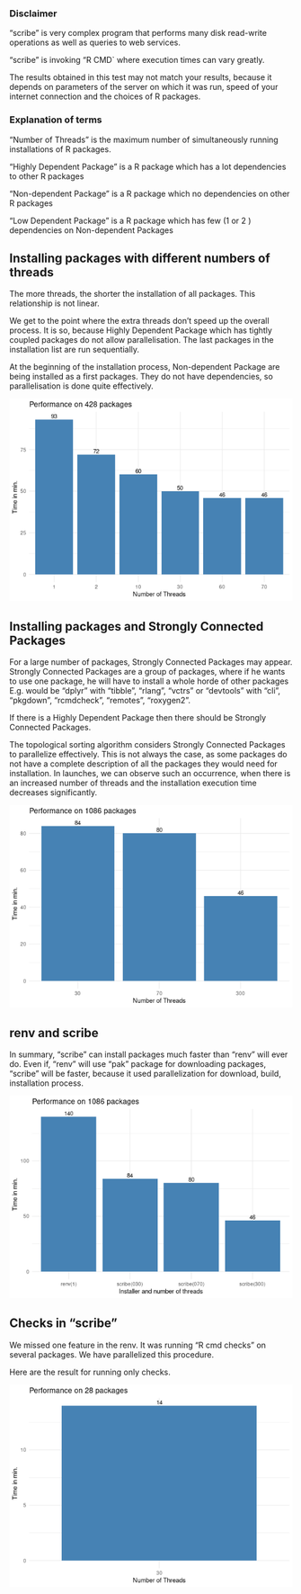 ### Disclaimer

“scribe” is very complex program that performs many disk read-write
operations as well as queries to web services.

“scribe” is invoking “R CMD\` where execution times can vary greatly.

The results obtained in this test may not match your results, because it
depends on parameters of the server on which it was run, speed of your
internet connection and the choices of R packages.

### Explanation of terms

“Number of Threads” is the maximum number of simultaneously running
installations of R packages.

“Highly Dependent Package” is a R package which has a lot dependencies
to other R packages

“Non-dependent Package” is a R package which no dependencies on other R
packages

“Low Dependent Package” is a R package which has few (1 or 2 )
dependencies on Non-dependent Packages

## Installing packages with different numbers of threads

The more threads, the shorter the installation of all packages. This
relationship is not linear.

We get to the point where the extra threads don’t speed up the overall
process. It is so, because Highly Dependent Package which has tightly
coupled packages do not allow parallelisation. The last packages in the
installation list are run sequentially.

At the beginning of the installation process, Non-dependent Package are
being installed as a first packages. They do not have dependencies, so
parallelisation is done quite effectively.

![](benchmark_files/figure-markdown_github/unnamed-chunk-2-1.png)

## Installing packages and Strongly Connected Packages

For a large number of packages, Strongly Connected Packages may appear.
Strongly Connected Packages are a group of packages, where if he wants
to use one package, he will have to install a whole horde of other
packages E.g. would be “dplyr” with “tibble”, “rlang”, “vctrs” or
“devtools” with “cli”, “pkgdown”, “rcmdcheck”, “remotes”, “roxygen2”.

If there is a Highly Dependent Package then there should be Strongly
Connected Packages.

The topological sorting algorithm considers Strongly Connected Packages
to parallelize effectively. This is not always the case, as some
packages do not have a complete description of all the packages they
would need for installation. In launches, we can observe such an
occurrence, when there is an increased number of threads and the
installation execution time decreases significantly.

![](benchmark_files/figure-markdown_github/unnamed-chunk-3-1.png)

## renv and scribe

In summary, “scribe” can install packages much faster than “renv” will
ever do. Even if, “renv” will use “pak” package for downloading
packages, “scribe” will be faster, because it used parallelization for
download, build, installation process.

![](benchmark_files/figure-markdown_github/unnamed-chunk-4-1.png)

## Checks in “scribe”

We missed one feature in the renv. It was running “R cmd checks” on
several packages. We have parallelized this procedure.

Here are the result for running only checks.

![](benchmark_files/figure-markdown_github/unnamed-chunk-5-1.png)
